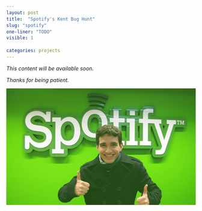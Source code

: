 ```yaml
---
layout: post
title:  "Spotify's Kent Bug Hunt"
slug: "spotify"
one-liner: "TODO"
visible: 1

categories: projects
---
```

*This content will be available soon.*

*Thanks for being patient.*

![Me being a Spotify fanboy :)](/img/spotify/spotify-fanboy.jpg)
